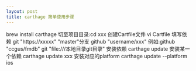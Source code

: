 ```yaml
---
layout: post
title: carthage 简单使用步骤
---
```


brew install carthage 
切至项目目录:cd xxx
创建Cartfile文件 vi Cartfile
填写依赖 git "https://xxxxx" "master"分支
github "username/xxx" 
例如:github "ccgus/fmdb"
git "file:///本地目录git目录"
安装依赖
carthage update
安装某一个依赖
carthage update xxx
安装对应的platform 
carthage update --platform ios